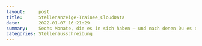 ```yaml
---
layout:     post
title:      Stellenanzeige-Trainee_CloudData
date:       2022-01-07 16:21:29
summary:    Sechs Monate, die es in sich haben – und nach denen Du es drauf hast: um als Consultant mit ...
categories: Stellenausschreibung
---
```


<object data="{{ site.url }}/pdfs/Stellenanzeige-Trainee_CloudData.pdf" width="650" height="800" type='application/pdf'></object>
